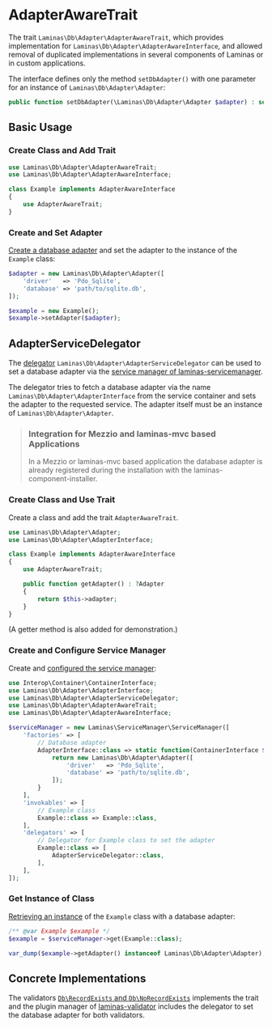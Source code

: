 # AdapterAwareTrait

The trait `Laminas\Db\Adapter\AdapterAwareTrait`, which provides implementation
for `Laminas\Db\Adapter\AdapterAwareInterface`, and allowed removal of
duplicated implementations in several components of Laminas or in custom
applications.

The interface defines only the method `setDbAdapter()` with one parameter for an
instance of `Laminas\Db\Adapter\Adapter`:

```php
public function setDbAdapter(\Laminas\Db\Adapter\Adapter $adapter) : self;
``` 

## Basic Usage

### Create Class and Add Trait

```php
use Laminas\Db\Adapter\AdapterAwareTrait;
use Laminas\Db\Adapter\AdapterAwareInterface;

class Example implements AdapterAwareInterface
{
    use AdapterAwareTrait;
}
```

### Create and Set Adapter

[Create a database adapter](../adapter.md#creating-an-adapter-using-configuration) and set the adapter to the instance of the `Example`
class:

```php
$adapter = new Laminas\Db\Adapter\Adapter([
    'driver'   => 'Pdo_Sqlite',
    'database' => 'path/to/sqlite.db',
]);

$example = new Example();
$example->setAdapter($adapter);
```

## AdapterServiceDelegator

The [delegator](https://docs.laminas.dev/laminas-servicemanager/delegators/)
`Laminas\Db\Adapter\AdapterServiceDelegator` can be used to set a database
adapter via the [service manager of laminas-servicemanager](https://docs.laminas.dev/laminas-servicemanager/quick-start/).

The delegator tries to fetch a database adapter via the name
`Laminas\Db\Adapter\AdapterInterface` from the service container and sets the
adapter to the requested service. The adapter itself must be an instance of
`Laminas\Db\Adapter\Adapter`.

> ### Integration for Mezzio and laminas-mvc based Applications
>
> In a Mezzio or laminas-mvc based application the database adapter is already
> registered during the installation with the laminas-component-installer.

### Create Class and Use Trait

Create a class and add the trait `AdapterAwareTrait`.

```php
use Laminas\Db\Adapter\Adapter;
use Laminas\Db\Adapter\AdapterInterface;

class Example implements AdapterAwareInterface
{
    use AdapterAwareTrait;

    public function getAdapter() : ?Adapter
    {
        return $this->adapter;
    }
}
```

(A getter method is also added for demonstration.)

### Create and Configure Service Manager

Create and [configured the service manager](https://docs.laminas.dev/laminas-servicemanager/configuring-the-service-manager/):

```php
use Interop\Container\ContainerInterface;
use Laminas\Db\Adapter\AdapterInterface;
use Laminas\Db\Adapter\AdapterServiceDelegator;
use Laminas\Db\Adapter\AdapterAwareTrait;
use Laminas\Db\Adapter\AdapterAwareInterface;

$serviceManager = new Laminas\ServiceManager\ServiceManager([
    'factories' => [
        // Database adapter
        AdapterInterface::class => static function(ContainerInterface $container) {
            return new Laminas\Db\Adapter\Adapter([
                'driver'   => 'Pdo_Sqlite',
                'database' => 'path/to/sqlite.db',
            ]);
        }
    ],
    'invokables' => [
        // Example class
        Example::class => Example::class,
    ],
    'delegators' => [
        // Delegator for Example class to set the adapter
        Example::class => [
            AdapterServiceDelegator::class,
        ],
    ],
]);
```

### Get Instance of Class

[Retrieving an instance](https://docs.laminas.dev/laminas-servicemanager/quick-start/#3-retrieving-objects)
of the `Example` class with a database adapter:

```php
/** @var Example $example */
$example = $serviceManager->get(Example::class);

var_dump($example->getAdapter() instanceof Laminas\Db\Adapter\Adapter); // true
```

## Concrete Implementations

The validators [`Db\RecordExists` and `Db\NoRecordExists`](https://docs.laminas.dev/laminas-validator/validators/db/)
implements the trait and the plugin manager of [laminas-validator](https://docs.laminas.dev/laminas-validator/)
includes the delegator to set the database adapter for both validators.
